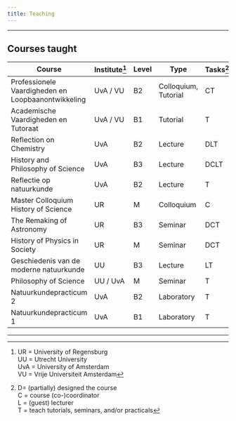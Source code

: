 ```yaml
---
title: Teaching
---
```

----
## Courses taught

| Course                                             | Institute[^inst] | Level | Type                 | Tasks[^tasks] | First | Last  |     |
| -------------------------------------------------- | ---------------- | ----- | -------------------- | ------------- | ----- | ----- | --- |
| Professionele Vaardigheden en Loopbaanontwikkeling | UvA / VU         | B2    | Colloquium, Tutorial | CT            | 23/24 | 24/25 |     |
| Academische Vaardigheden en Tutoraat               | UvA / VU         | B1    | Tutorial             | T             | 23/24 | 24/25 |     |
| Reflection on Chemistry                            | UvA              | B2    | Lecture              | DLT           | 23/24 | 24/25 |     |
| History and Philosophy of Science                  | UvA              | B3    | Lecture              | DCLT          | 16/17 | 24/25 |     |
| Reflectie op natuurkunde                           | UvA              | B2    | Lecture              | T             | 23/24 |       |     |
| Master Colloquium History of Science               | UR               | M     | Colloquium           | C             | 22/23 |       |     |
| The Remaking of Astronomy                          | UR               | B3    | Seminar              | DCT           | 21/22 |       |     |
| History of Physics in Society                      | UR               | M     | Seminar              | DCT           | 21/22 | 22/23 |     |
| Geschiedenis van de moderne natuurkunde            | UU               | B3    | Lecture              | LT            | 16/17 | 17/18 |     |
| Philosophy of Science                              | UU / UvA         | M     | Seminar              | T             | 14/15 | 15/16 |     |
| Natuurkundepracticum 2                             | UvA              | B2    | Laboratory           | T             | 08/09 | 09/10 |     |
| Natuurkundepracticum 1                             | UvA              | B1    | Laboratory           | T             | 08/09 |       |     |

----

[^tasks]: D= (partially) designed the course  
	C = course (co-)coordinator  
	L = (guest) lecturer  
	T = teach tutorials, seminars, and/or practicals

[^inst]: 
	UR = University of Regensburg  
	UU = Utrecht University  
	UvA = University of Amsterdam  
	VU = Vrije Universiteit Amsterdam
